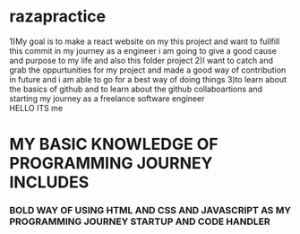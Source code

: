 # razapractice
1)My goal is to make a react website on my this project and want to fullfill this commit in my journey as a engineer i am going to give a good cause and purpose to my life and also this folder project
2)I want to catch and grab the oppurtunities for my project and made a good way of contribution in future and i am able to go for a best way of doing things 
3)to learn about the basics of github and to learn about the github collaboartions and starting my journey as a freelance software engineer
<br>HELLO ITS me <BR>
<H1>MY BASIC KNOWLEDGE OF PROGRAMMING JOURNEY INCLUDES </H1>
<H3>BOLD WAY OF USING HTML AND CSS AND JAVASCRIPT AS MY PROGRAMMING JOURNEY STARTUP AND CODE HANDLER </H3>

<div>
  
</div>
